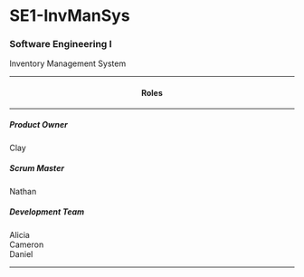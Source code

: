 # SE1-InvManSys
### Software Engineering I
Inventory Management System
<hr>
  <h4 align= "center" width:100%;"> Roles </h4> 
<hr>
  <div><h5> Product Owner </h5>
  Clay</div>
  <div><h5> Scrum Master </h5>
  Nathan</div>
  <div><h5> Development Team </h5>
  Alicia<br>
  Cameron<br>
  Daniel
  </div>
  <hr>

